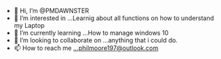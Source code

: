 - 👋 Hi, I’m @PMDAWNSTER
- 👀 I’m interested in ...Learnig about all functions on how to understand my Laptop
- 🌱 I’m currently learning ...How to manage windows 10
- 💞️ I’m looking to collaborate on ...anything that i could do.
- 📫 How to reach me ...philmoore197@outlook.com

<!---
PMDAWNSTER/PMDAWNSTER is a ✨ special ✨ repository because its `README.md` (this file) appears on your GitHub profile.
You can click the Preview link to take a look at your changes.
--->

